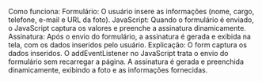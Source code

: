 Como funciona:
Formulário: O usuário insere as informações (nome, cargo, telefone, e-mail e URL da foto).
JavaScript: Quando o formulário é enviado, o JavaScript captura os valores e preenche a assinatura dinamicamente.
Assinatura: Após o envio do formulário, a assinatura é gerada e exibida na tela, com os dados inseridos pelo usuário.
Explicação:
O form captura os dados inseridos.
O addEventListener no JavaScript trata o envio do formulário sem recarregar a página.
A assinatura é gerada e preenchida dinamicamente, exibindo a foto e as informações fornecidas.
